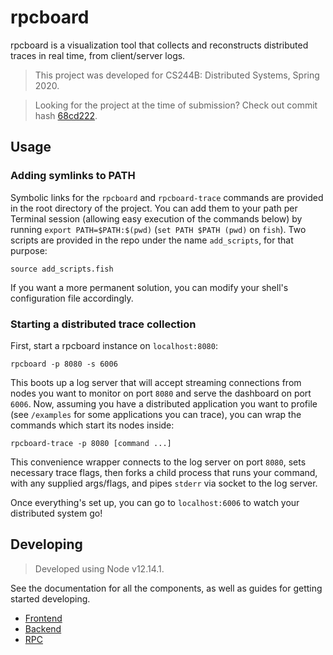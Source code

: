 # rpcboard

rpcboard is a visualization tool that collects and reconstructs distributed traces in real
time, from client/server logs.

> This project was developed for CS244B: Distributed Systems, Spring 2020.

> Looking for the project at the time of submission? Check out commit hash [68cd222](https://github.com/garrickf/rpcboard/tree/68cd22223eb8e36da9ffea9f359623e52da0881e).

## Usage

### Adding symlinks to PATH

Symbolic links for the `rpcboard` and `rpcboard-trace` commands are provided in the root directory of the project. You can add them to your path per Terminal session (allowing easy execution of the commands below) by running `export PATH=$PATH:$(pwd)` (`set PATH $PATH (pwd)` on `fish`). Two scripts are provided in the repo under the name `add_scripts`, for that purpose:

```
source add_scripts.fish
```

If you want a more permanent solution, you can modify your shell's configuration file accordingly.

### Starting a distributed trace collection

First, start a rpcboard instance on `localhost:8080`:

```
rpcboard -p 8080 -s 6006
```

This boots up a log server that will accept streaming connections from nodes you want to monitor on port `8080` and serve the dashboard on port `6006`. Now, assuming you have a distributed application you want to profile (see `/examples` for some applications you can trace), you can wrap the commands which start its nodes inside:

```
rpcboard-trace -p 8080 [command ...]
```

This convenience wrapper connects to the log server on port `8080`, sets necessary trace flags, then forks a child process that runs your command, with any supplied args/flags, and pipes `stderr` via socket to the log server.

Once everything's set up, you can go to `localhost:6006` to watch your distributed system go!

## Developing

> Developed using Node v12.14.1.

See the documentation for all the components, as well as guides for getting started developing.

- [Frontend](./frontend)
- [Backend](./backend)
- [RPC](./rpc)
